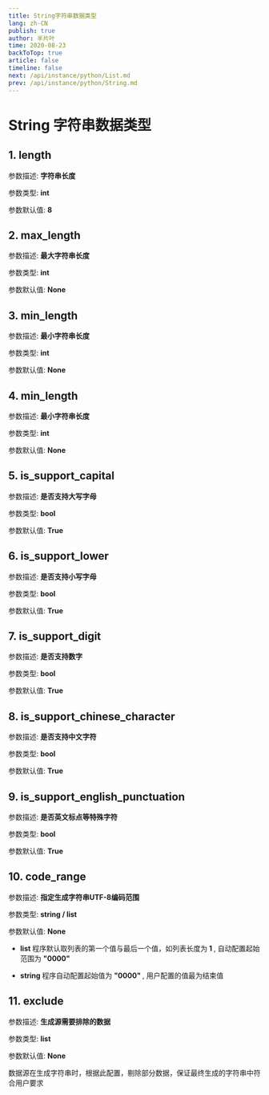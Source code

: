 ```yaml
---
title: String字符串数据类型
lang: zh-CN
publish: true
author: 半片叶
time: 2020-08-23
backToTop: true
article: false
timeline: false
next: /api/instance/python/List.md
prev: /api/instance/python/String.md
---
```


# String 字符串数据类型

## 1. length

参数描述: <b class="grey-bg"> 字符串长度 </b>

参数类型: <b class="pink-color grey-bg"> int </b>

参数默认值: <b class="grey-bg"> 8 </b>

## 2. max_length

参数描述: <b class="grey-bg"> 最大字符串长度 </b>

参数类型: <b class="pink-color grey-bg"> int </b>

参数默认值: <b class="grey-bg"> None </b>

## 3. min_length

参数描述: <b class="grey-bg"> 最小字符串长度 </b>

参数类型: <b class="pink-color grey-bg"> int </b>

参数默认值: <b class="grey-bg"> None </b>

## 4. min_length

参数描述: <b class="grey-bg"> 最小字符串长度 </b>

参数类型: <b class="pink-color grey-bg"> int </b>

参数默认值: <b class="grey-bg"> None </b>

## 5. is_support_capital

参数描述: <b class="grey-bg"> 是否支持大写字母 </b>

参数类型: <b class="pink-color grey-bg"> bool </b>

参数默认值: <b class="grey-bg"> True </b>

## 6. is_support_lower

参数描述: <b class="grey-bg"> 是否支持小写字母 </b>

参数类型: <b class="pink-color grey-bg"> bool </b>

参数默认值: <b class="grey-bg"> True </b>

## 7. is_support_digit

参数描述: <b class="grey-bg"> 是否支持数字 </b>

参数类型: <b class="pink-color grey-bg"> bool </b>

参数默认值: <b class="grey-bg"> True </b>

## 8. is_support_chinese_character

参数描述: <b class="grey-bg"> 是否支持中文字符 </b>

参数类型: <b class="pink-color grey-bg"> bool </b>

参数默认值: <b class="grey-bg"> True </b>

## 9. is_support_english_punctuation

参数描述: <b class="grey-bg"> 是否英文标点等特殊字符 </b>

参数类型: <b class="pink-color grey-bg"> bool </b>

参数默认值: <b class="grey-bg"> True </b>

## 10. code_range

参数描述: <b class="grey-bg"> 指定生成字符串UTF-8编码范围 </b>

参数类型: <b class="pink-color grey-bg"> string / list </b>

参数默认值: <b class="grey-bg"> None </b>

* <b class="vue-color grey-bg"> list </b>
程序默认取列表的第一个值与最后一个值，如列表长度为<b class="blue-color grey-bg"> 1 </b>,
自动配置起始范围为 <b class="blue-color grey-bg"> "0000" </b>

* <b class="vue-color grey-bg"> string </b>
程序自动配置起始值为 <b class="blue-color grey-bg"> "0000" </b>, 用户配置的值最为结束值

## 11. exclude

参数描述: <b class="grey-bg"> 生成源需要排除的数据 </b>

参数类型: <b class="pink-color grey-bg"> list </b>

参数默认值: <b class="grey-bg"> None </b>

数据源在生成字符串时，根据此配置，剔除部分数据，保证最终生成的字符串中符合用户要求